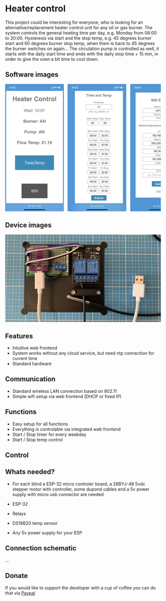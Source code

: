 # Heater control

This project could be interesting for everyone, who is looking for an alternative/replacement heater control unit for any oil or gas burner.
The system controls the general heating time per day, e.g. Monday from 06:00 to 20:00. Hysteresis via start and the stop temp, e.g. 45 degrees burner start and 60 degrees burner stop temp, when them is back to 45 degrees the burner switches on again...
The circulation pump is controlled as well, it starts with the daily start time and ends with the daily stop time + 15 min, in order to give the oven a bit time to cool down.


## Software images

<pre><img src="images/IMG_8158.png" width="190px">&#9;<img src="images/IMG_8160.png" width="190x">&#9;<img src="images/IMG_8161.png" width="190px">&#9</pre>

## Device images

<pre><img src="images/IMG_8157.jpeg" width="800px"></pre>

## Features

- Intuitive web frontend
- System works without any cloud service, but need ntp connection for current time
- Standard hardware

## Communication

- Standard wireless LAN connection based on 802.11
- Simple wifi setup via web frontend (DHCP or fixed IP)

## Functions

- Easy setup for all functions
- Everything is controlable via integrated web frontend
- Start / Stop timer for every weekday
- Start / Stop temp control

## Control


## Whats needed?

- For each blind a ESP-32 micro controler board, a 28BYJ-48 5vdc stepper motor with controller, some dupond cables and a 5v power supply with micro usb connector are needed

- ESP-32
- Relays
- DS18B20 temp sensor
- Any 5v power supply for your ESP

## Connection schematic

...




## Donate
If you would like to support the developer with a cup of coffee you can do that via [Paypal](https://www.paypal.com/donate/?hosted_button_id=SZ7XHCJKESK3E)
